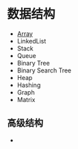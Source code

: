 # 数据结构

- [Array](./Array)
- LinkedList
- Stack
- Queue
- Binary Tree
- Binary Search Tree
- Heap
- Hashing
- Graph
- Matrix

## 高级结构

- 